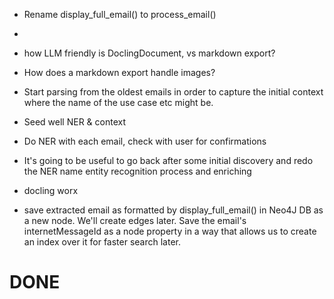 
- Rename display_full_email() to process_email()
- 

- how LLM friendly is DoclingDocument, vs markdown export?
- How does a markdown export handle images?

- Start parsing from the oldest emails in order to capture the initial context where the name of the use case etc might be.

- Seed well NER & context
- Do NER with each email, check with user for confirmations
- It's going to be useful to go back after some initial discovery and redo the NER name entity recognition process and enriching

- docling worx

- save extracted email as formatted by display_full_email() in Neo4J DB as a new node. We'll create edges later. Save the email's internetMessageId as a node property in a way that allows us to create an index over it for faster search later. 

# DONE

